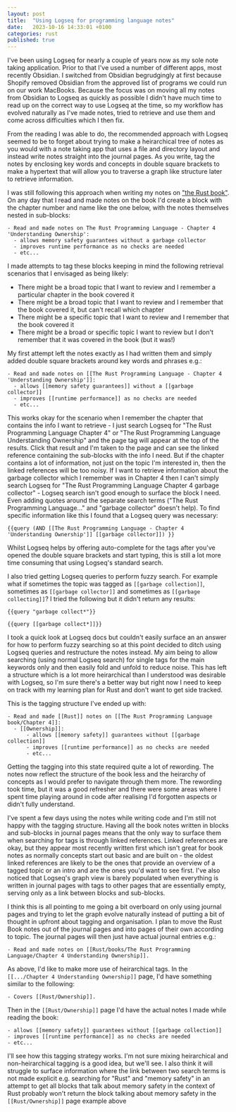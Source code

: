 ```yaml
---
layout: post
title:  "Using Logseq for programming language notes"
date:   2023-10-16 14:33:01 +0100
categories: rust
published: true
---
```


I've been using Logseq for nearly a couple of years now as my sole note taking application. Prior to that I've used a number of different apps, most recently Obsidian. I switched from Obsidian begrudgingly at first because Shopify removed Obsidian from the approved list of programs we could run on our work MacBooks. Because the focus was on moving all my notes from Obsidian to Logseq as quickly as possible I didn't have much time to read up on the correct way to use Logseq at the time, so my workflow has evolved naturally as I've made notes, tried to retrieve and use them and come across difficulties which I then fix.

From the reading I was able to do, the recommended approach with Logseq seemed to be to forget about trying to make a heirarchical tree of notes as you would with a note taking app that uses a file and directory layout and instead write notes straight into the journal pages. As you write, tag the notes by enclosing key words and concepts in double square brackets to make a hypertext that will allow you to traverse a graph like structure later to retrieve information.

I was still following this approach when writing my notes on ["the Rust book"](https://doc.rust-lang.org/stable/book/). On any day that I read and made notes on the book I'd create a block with the chapter number and name like the one below, with the notes themselves nested in sub-blocks:
```
- Read and made notes on The Rust Programming Language - Chapter 4 'Understanding Ownership':
  - allows memory safety guarantees without a garbage collector
  - improves runtime performance as no checks are needed
  - etc...
```

I made attempts to tag these blocks keeping in mind the following retrieval scenarios that I envisaged as being likely:
  - There might be a broad topic that I want to review and I remember a particular chapter in the book covered it
  - There might be a broad topic that I want to review and I remember that the book covered it, but can't recall which chapter
  - There might be a specific topic that I want to review and I remember that the book covered it
  - There might be a broad or specific topic I want to review but I don't remember that it was covered in the book (but it was!)

My first attempt left the notes exactly as I had written them and simply added double square brackets around key words and phrases e.g.:
```
- Read and made notes on [[The Rust Programming Language - Chapter 4 'Understanding Ownership']]:
  - allows [[memory safety guarantees]] without a [[garbage collector]]
  - improves [[runtime performance]] as no checks are needed
  - etc...
```
This works okay for the scenario when I remember the chapter that contains the info I want to retrieve - I just search Logseq for "The Rust Programming Language Chapter 4" or "The Rust Programming Language Understanding Ownership" and the page tag will appear at the top of the results. Click that result and I'm taken to the page and can see the linked reference containing the sub-blocks with the info I need. But if the chapter contains a lot of information, not just on the topic I'm interested in, then the linked references will be too noisy. If I want to retrieve information about the garbage collector which I remember was in Chapter 4 then I can't simply search Logseq for "The Rust Programming Language Chapter 4 garbage collector" - Logseq search isn't good enough to surface the block I need. Even adding quotes around the separate search terms ("The Rust Programming Language..." and "garbage collector" doesn't help). To find specific information like this I found that a Logseq query was necessary:
```
{{query (AND [[The Rust Programming Language - Chapter 4 'Understanding Ownership']] [[garbage collector]]) }}
```
Whilst Logseq helps by offering auto-complete for the tags after you've opened the double square brackets and start typing, this is still a lot more time consuming that using Logseq's standard search.

I also tried getting Logseq queries to perform fuzzy search. For example what if sometimes the topic was tagged as `[[garbage collection]]`, sometimes as `[[garbage collector]]` and sometimes as `[[garbage collecting]]`? I tried the following but it didn't return any results:
```
{{query "garbage collect*"}}

{{query [[garbage collect*]]}}
```
I took a quick look at Logseq docs but couldn't easily surface an an answer for how to perform fuzzy searching so at this point decided to ditch using Logseq queries and restructure the notes instead. My aim being to allow searching (using normal Logseq search) for single tags for the main keywords only and then easily fold and unfold to reduce noise. This has left a structure which is a lot more heirarchical than I understood was desirable with Logseq, so I'm sure there's a better way but right now I need to keep on track with my learning plan for Rust and don't want to get side tracked.

This is the tagging structure I've ended up with:
```
- Read and made [[Rust]] notes on [[The Rust Programming Language book/Chapter 4]]:
  - [[Ownership]]:
      - allows [[memory safety]] guarantees without [[garbage collection]]
      - improves [[runtime performance]] as no checks are needed
      - etc...
```

Getting the tagging into this state required quite a lot of rewording. The notes now reflect the structure of the book less and the heirarchy of concepts as I would prefer to navigate through them more. The rewording took time, but it was a good refresher and there were some areas where I spent time playing around in code after realising I'd forgotten aspects or didn't fully understand.

I've spent a few days using the notes while writing code and I'm still not happy with the tagging structure. Having all the book notes written in blocks and sub-blocks in journal pages means that the only way to surface them when searching for tags is through linked references. Linked references are okay, but they appear most recently written first which isn't great for book notes as normally concepts start out basic and are built on - the oldest linked references are likely to be the ones that provide an overview of a tagged topic or an intro and are the ones you'd want to see first. I've also noticed that Logseq's graph view is barely populated when everything is written in journal pages with tags to other pages that are essentially empty, serving only as a link between blocks and sub-blocks.

I think this is all pointing to me going a bit overboard on only using journal pages and trying to let the graph evolve naturally instead of putting a bit of thought in upfront about tagging and organisation. I plan to move the Rust Book notes out of the journal pages and into pages of their own according to topic. The journal pages will then just have actual journal entries e.g.:
```
- Read and made notes on [[Rust/books/The Rust Programming Language/Chapter 4 Understanding Ownership]].
```

As above, I'd like to make more use of heirarchical tags. In the `[[.../Chapter 4 Understanding Ownership]]` page, I'd have something similar to the following:
```
- Covers [[Rust/Ownership]].
```

Then in the `[[Rust/Ownership]]` page I'd have the actual notes I made while reading the book:
```
- allows [[memory safety]] guarantees without [[garbage collection]]
- improves [[runtime performance]] as no checks are needed
- etc...
```

I'll see how this tagging strategy works. I'm not sure mixing heirarchical and non-heirarchical tagging is a good idea, but we'll see. I also think it will struggle to surface information where the link between two search terms is not made explicit e.g. searching for "Rust" and "memory safety" in an attempt to get all blocks that talk about memory safety in the context of Rust probably won't return the block talking about memory safety in the `[[Rust/Ownership]]` page example above
